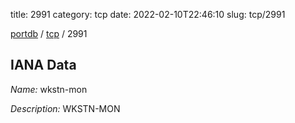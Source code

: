 title: 2991
category: tcp
date: 2022-02-10T22:46:10
slug: tcp/2991

[portdb](/) / [tcp](/category/tcp.html) / 2991


## IANA Data

_Name:_ wkstn-mon

_Description:_ WKSTN-MON

